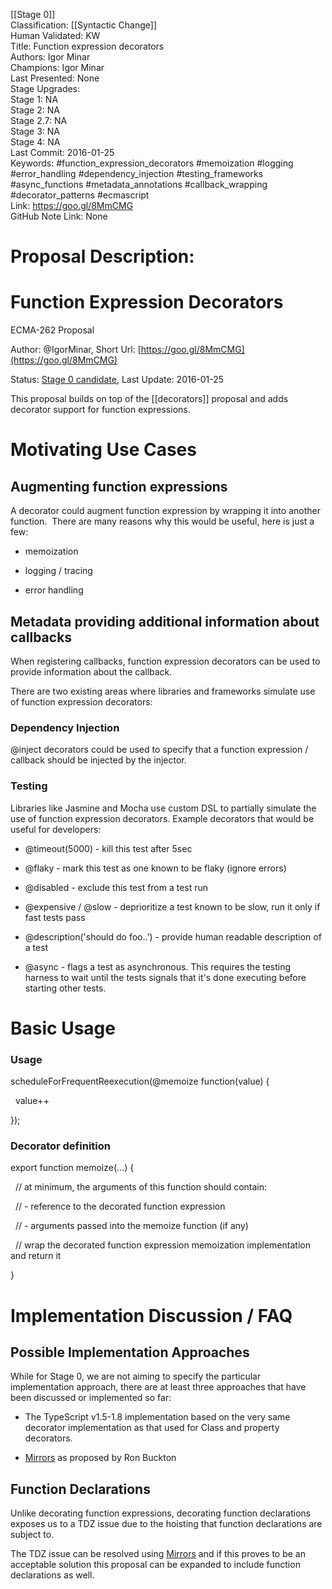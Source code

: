 [[Stage 0]]<br>Classification: [[Syntactic Change]]<br>Human Validated: KW<br>Title: Function expression decorators<br>Authors: Igor Minar<br>Champions: Igor Minar<br>Last Presented: None<br>Stage Upgrades:<br>Stage 1: NA  
Stage 2: NA  
Stage 2.7: NA  
Stage 3: NA  
Stage 4: NA<br>Last Commit: 2016-01-25<br>Keywords: #function_expression_decorators #memoization #logging #error_handling #dependency_injection #testing_frameworks #async_functions #metadata_annotations #callback_wrapping #decorator_patterns #ecmascript<br>Link: https://goo.gl/8MmCMG <br>GitHub Note Link: None
# Proposal Description:<br>
# Function Expression Decorators

ECMA-262 Proposal

Author: @IgorMinar, Short Url: [https://goo.gl/8MmCMG](https://goo.gl/8MmCMG)

Status: [Stage 0 candidate](https://github.com/tc39/ecma262/pull/324), Last Update: 2016-01-25


This proposal builds on top of the [[decorators]] proposal and adds decorator support for function expressions.

# Motivating Use Cases

  ## Augmenting function expressions


A decorator could augment function expression by wrapping it into another function.  There are many reasons why this would be useful, here is just a few:

- memoization
    
- logging / tracing
    
- error handling
    

## Metadata providing additional information about callbacks


When registering callbacks, function expression decorators can be used to provide information about the callback.

  

There are two existing areas where libraries and frameworks simulate use of function expression decorators:

  
### Dependency Injection

  

@inject decorators could be used to specify that a function expression / callback should be injected by the injector.

  
  

### Testing

  

Libraries like Jasmine and Mocha use custom DSL to partially simulate the use of function expression decorators. Example decorators that would be useful for developers:

  

- @timeout(5000) - kill this test after 5sec
    
- @flaky - mark this test as one known to be flaky (ignore errors)
    
- @disabled - exclude this test from a test run
    
- @expensive / @slow - deprioritize a test known to be slow, run it only if fast tests pass
    
- @description('should do foo..') - provide human readable description of a test
    
- @async - flags a test as asynchronous. This requires the testing harness to wait until the tests signals that it's done executing before starting other tests.
    

  
  
  

# Basic Usage

  

### Usage

  

scheduleForFrequentReexecution(@memoize function(value) { 

  value++

});

  

### Decorator definition

  

export function memoize(...) {

  // at minimum, the arguments of this function should contain:

  // - reference to the decorated function expression

  // - arguments passed into the memoize function (if any)

  

  // wrap the decorated function expression memoization implementation and return it

}

  

# Implementation Discussion / FAQ

  

## Possible Implementation Approaches

  

While for Stage 0, we are not aiming to specify the particular implementation approach, there are at least three approaches that have been discussed or implemented so far:

  

- The TypeScript v1.5-1.8 implementation based on the very same decorator implementation as that used for Class and property decorators.
    
- [Mirrors](https://gist.github.com/rbuckton/8e6806fb6852b50e4052/) as proposed by Ron Buckton
    

  
  

## Function Declarations

  

Unlike decorating function expressions, decorating function declarations exposes us to a TDZ issue due to the hoisting that function declarations are subject to.

  
The TDZ issue can be resolved using [Mirrors](https://gist.github.com/rbuckton/8e6806fb6852b50e4052/) and if this proves to be an acceptable solution this proposal can be expanded to include function declarations as well.